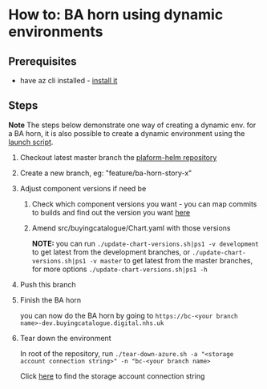 # How to: BA horn using dynamic environments

## Prerequisites

- have az cli installed - [install it](https://docs.microsoft.com/en-us/cli/azure/install-azure-cli?view=azure-cli-latest#install)

## Steps

**Note** The steps below demonstrate one way of creating a dynamic env. for a BA horn, it is also possible to create a dynamic environment using the [launch script](docs/run-azure.md#launch-from-script).

1) Checkout latest master branch the  [plaform-helm repository](https://github.com/nhs-digital-gp-it-futures/platform-helm)

2) Create a new branch, eg: "feature/ba-horn-story-x"

3) Adjust component versions if need be

   1. Check which component versions you want - you can map commits to builds and find out the version you want [here](https://buyingcatalog.visualstudio.com/Buying%20Catalogue/_build?view=pipelines)
   2. Amend src/buyingcatalogue/Chart.yaml with those versions

      **NOTE:** you can run `./update-chart-versions.sh|ps1 -v development` to get latest from the development branches, or `./update-chart-versions.sh|ps1 -v master` to get latest from the master branches, for more options `./update-chart-versions.sh|ps1 -h`

4) Push this branch

5) Finish the BA horn

   you can now do the BA horn by going to `https://bc-<your branch name>-dev.buyingcatalogue.digital.nhs.uk`

6) Tear down the environment

   In root of the repository, run `./tear-down-azure.sh -a "<storage account connection string>" -n "bc-<your branch name>`

   Click [here](https://portal.azure.com/#@HSCIC365.onmicrosoft.com/resource/subscriptions/7b12a8a2-f06f-456f-b6f9-aa2d92e0b2ec/resourceGroups/gpitfutures-dev-rg-sa/providers/Microsoft.Storage/storageAccounts/gpitfuturesdevsa/keys) to find the storage account connection string
